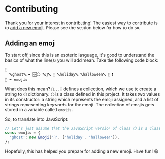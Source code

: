 # Contributing

Thank you for your interest in contributing! The easiest way to contribute is to
[add a new emoji][emoji definition file].
Please see the section below for how to do so.

## Adding an emoji

To start off, since this is an esoteric language, it's good to understand the basics of what the
line(s) you will add mean. Take the following code block:

```emojicode
🍿
  🔤ghost🔤 ➡️ 🆕😶 🔤👻🔤 🍿 🔤holiday🔤 🔤halloween🔤 🍆 ❗️
🍆 ➡️ emojis
```

What does this mean? `🍿...🍆` defines a collection, which we use to create a string to `😶`
dictionary.  `😶` is a class defined in this project. It takes two values in its constructor:
a string which represents the emoji assigned, and a list of strings representing keywords for the
emoji. The collection of emojis gets stored in a variable called `emojis`.

So, to translate into JavaScript:
```javascript
// Let's just assume that the JavaScript version of class 😶 is a class called Emoji
const emojis = {
  'ghost': new Emoji('👻', ['holiday', 'halloween']),
};
```

Hopefully, this has helped you prepare for adding a new emoji. Have fun! :smiley:

[emoji definition file]: ./😶.🍇

